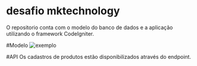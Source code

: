 # desafio mktechnology

O repositorio conta com o modelo do banco de dados e a aplicação utilizando o framework CodeIgniter.

#Modelo
![exemplo](https://user-images.githubusercontent.com/51290633/151452758-348e9590-dfaf-4e14-b1df-b432ec851ce9.png)

#API
Os cadastros de produtos estão disponibilizados através do endpoint.



